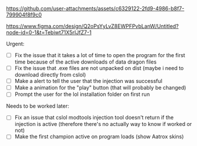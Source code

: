 https://github.com/user-attachments/assets/c6329122-2fd9-4986-b8f7-799904f8f9c0

https://www.figma.com/design/Q2oPsYyLvZ8EWPFPvbLanW/Untitled?node-id=0-1&t=Tebiwt71X5rIJfZ7-1

Urgent:
- [ ] Fix the issue that it takes a lot of time to open the program for the first time because of the active downloads of data dragon files
- [ ] Fix the issue that .exe files are not unpacked on dist (maybe i need to download directly from cslol)
- [ ] Make a alert to tell the user that the injection was successful
- [ ] Make a animation for the "play" button (that will probably be changed)
- [ ] Prompt the user for the lol installation folder on first run

Needs to be worked later:

- [ ] Fix an issue that cslol modtools injection tool doesn't return if the injection is active (therefore there's no actually way to know if worked or not)
- [ ] Make the first champion active on program loads (show Aatrox skins)
